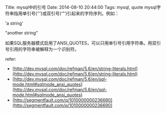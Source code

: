 Title: mysql中的引号
Date: 2014-08-10 20:44:00
Tags: mysql, quote
mysql字符串指用单引号(‘'’)或双引号(‘"’)引起来的字符序列。例如：

'a string'

"another string"

如果SQL服务器模式启用了ANSI_QUOTES，可以只用单引号引用字符串。用双引号引用的字符串被解释为一个识别符。

refer:

- [http://dev.mysql.com/doc/refman/5.6/en/string-literals.html](http://dev.mysql.com/doc/refman/5.6/en/string-literals.html)
- [http://dev.mysql.com/doc/refman/5.6/en/sql-mode.html#sqlmode_ansi_quotes](http://dev.mysql.com/doc/refman/5.6/en/sql-mode.html#sqlmode_ansi_quotes)
- [http://segmentfault.com/q/1010000000236690](http://segmentfault.com/q/1010000000236690)
